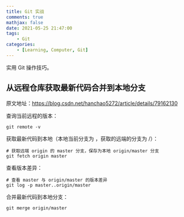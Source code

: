 ```yaml
---
title: Git 实战
comments: true
mathjax: false
date: 2021-05-25 21:47:00
tags:
    - Git
categories:
    - [Learning, Computer, Git]
---
```


实用 Git 操作技巧。

<!-- more -->

## 从远程仓库获取最新代码合并到本地分支

原文地址：https://blog.csdn.net/hanchao5272/article/details/79162130

查询当前远程的版本：

```shell
git remote -v
```

获取最新代码到本地（本地当前分支为 <branch>，获取的远端的分支为 <remote>/<branch>）：

```shell
# 获取远端 origin 的 master 分支，保存为本地 origin/master 分支
git fetch origin master
```

查看版本差异：

```shell
# 查看 master 与 origin/master 的版本差异
git log -p master..origin/master
```

合并最新代码到本地分支：

```shell
git merge origin/master
```

